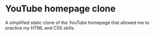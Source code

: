 #  YouTube homepage clone 
A simplified static clone of the YouTube homepage that allowed me to practice my HTML and CSS skills.
